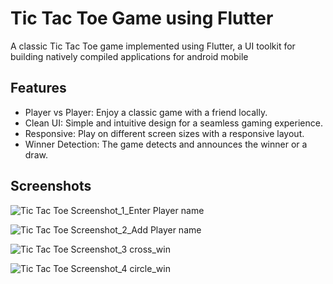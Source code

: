 # Tic Tac Toe Game using Flutter

A classic Tic Tac Toe game implemented using Flutter, a UI toolkit for building natively compiled applications for android mobile

## Features

- Player vs Player: Enjoy a classic game with a friend locally.
- Clean UI: Simple and intuitive design for a seamless gaming experience.
- Responsive: Play on different screen sizes with a responsive layout.
- Winner Detection: The game detects and announces the winner or a draw.

## Screenshots


![Tic Tac Toe Screenshot_1_Enter Player name](https://github.com/jaydeep6122/Tic_Tac_Toe/blob/main/Screenshots/Screenshots/Screenshot_20240108_224351.jpg)

![Tic Tac Toe Screenshot_2_Add Player name](https://github.com/jaydeep6122/Tic_Tac_Toe/blob/main/Screenshots/Screenshots/Screenshot_20240108_224419.jpg)

![Tic Tac Toe Screenshot_3 cross_win](https://github.com/jaydeep6122/Tic_Tac_Toe/blob/main/Screenshots/Screenshots/Screenshot_20240108_224436.jpg)

![Tic Tac Toe Screenshot_4 circle_win](https://github.com/jaydeep6122/Tic_Tac_Toe/blob/main/Screenshots/Screenshots/Screenshot_20240108_224622.jpg)
